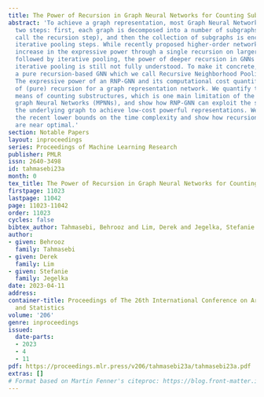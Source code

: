 ```yaml
---
title: The Power of Recursion in Graph Neural Networks for Counting Substructures
abstract: 'To achieve a graph representation, most Graph Neural Networks (GNNs) follow
  two steps: first, each graph is decomposed into a number of subgraphs (which we
  call the recursion step), and then the collection of subgraphs is encoded by several
  iterative pooling steps. While recently proposed higher-order networks show a remarkable
  increase in the expressive power through a single recursion on larger neighborhoods
  followed by iterative pooling, the power of deeper recursion in GNNs without any
  iterative pooling is still not fully understood. To make it concrete, we consider
  a pure recursion-based GNN which we call Recursive Neighborhood Pooling GNN (RNP-GNN).
  The expressive power of an RNP-GNN and its computational cost quantifies the power
  of (pure) recursion for a graph representation network. We quantify the power by
  means of counting substructures, which is one main limitation of the Message Passing
  graph Neural Networks (MPNNs), and show how RNP-GNN can exploit the sparsity of
  the underlying graph to achieve low-cost powerful representations. We also compare
  the recent lower bounds on the time complexity and show how recursion-based networks
  are near optimal.'
section: Notable Papers
layout: inproceedings
series: Proceedings of Machine Learning Research
publisher: PMLR
issn: 2640-3498
id: tahmasebi23a
month: 0
tex_title: The Power of Recursion in Graph Neural Networks for Counting Substructures
firstpage: 11023
lastpage: 11042
page: 11023-11042
order: 11023
cycles: false
bibtex_author: Tahmasebi, Behrooz and Lim, Derek and Jegelka, Stefanie
author:
- given: Behrooz
  family: Tahmasebi
- given: Derek
  family: Lim
- given: Stefanie
  family: Jegelka
date: 2023-04-11
address:
container-title: Proceedings of The 26th International Conference on Artificial Intelligence
  and Statistics
volume: '206'
genre: inproceedings
issued:
  date-parts:
  - 2023
  - 4
  - 11
pdf: https://proceedings.mlr.press/v206/tahmasebi23a/tahmasebi23a.pdf
extras: []
# Format based on Martin Fenner's citeproc: https://blog.front-matter.io/posts/citeproc-yaml-for-bibliographies/
---
```

